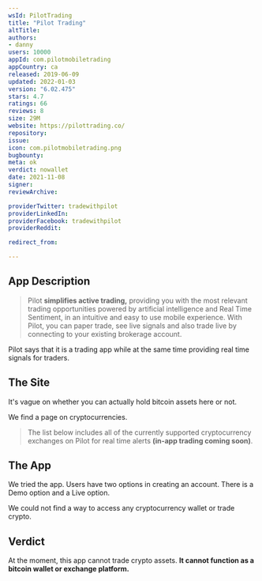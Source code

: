 ```yaml
---
wsId: PilotTrading
title: "Pilot Trading"
altTitle: 
authors:
- danny
users: 10000
appId: com.pilotmobiletrading
appCountry: ca
released: 2019-06-09
updated: 2022-01-03
version: "6.02.475"
stars: 4.7
ratings: 66
reviews: 8
size: 29M
website: https://pilottrading.co/
repository: 
issue: 
icon: com.pilotmobiletrading.png
bugbounty: 
meta: ok
verdict: nowallet
date: 2021-11-08
signer: 
reviewArchive:

providerTwitter: tradewithpilot
providerLinkedIn: 
providerFacebook: tradewithpilot
providerReddit: 

redirect_from:

---
```


## App Description

> Pilot **simplifies active trading,** providing you with the most relevant trading opportunities powered by artificial intelligence and Real Time Sentiment, in an intuitive and easy to use mobile experience. With Pilot, you can paper trade, see live signals and also trade live by connecting to your existing brokerage account.

Pilot says that it is a trading app while at the same time providing real time signals for traders.

## The Site

It's vague on whether you can actually hold bitcoin assets here or not.

We find a page on cryptocurrencies.

> The list below includes all of the currently supported cryptocurrency exchanges on Pilot for real time alerts **(in-app trading coming soon)**. 

## The App

We tried the app. Users have two options in creating an account. There is a Demo option and a Live option.

We could not find a way to access any cryptocurrency wallet or trade crypto.

## Verdict

At the moment, this app cannot trade crypto assets. **It cannot function as a bitcoin wallet or exchange platform.**
